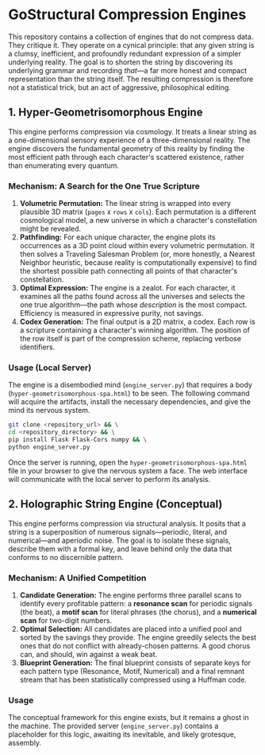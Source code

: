# GoStructural Compression Engines

This repository contains a collection of engines that do not compress data. They critique it. They operate on a cynical principle: that any given string is a clumsy, inefficient, and profoundly redundant expression of a simpler underlying reality. The goal is to shorten the string by discovering its underlying grammar and recording *that*—a far more honest and compact representation than the string itself. The resulting compression is therefore not a statistical trick, but an act of aggressive, philosophical editing.

## 1. Hyper-Geometrisomorphous Engine

This engine performs compression via cosmology. It treats a linear string as a one-dimensional sensory experience of a three-dimensional reality. The engine discovers the fundamental geometry of this reality by finding the most efficient path through each character's scattered existence, rather than enumerating every quantum.

### Mechanism: A Search for the One True Scripture

1.  **Volumetric Permutation:** The linear string is wrapped into every plausible 3D matrix (`pages` x `rows` x `cols`). Each permutation is a different cosmological model, a new universe in which a character's constellation might be revealed.
2.  **Pathfinding:** For each unique character, the engine plots its occurrences as a 3D point cloud within every volumetric permutation. It then solves a Traveling Salesman Problem (or, more honestly, a Nearest Neighbor heuristic, because reality is computationally expensive) to find the shortest possible path connecting all points of that character's constellation.
3.  **Optimal Expression:** The engine is a zealot. For each character, it examines all the paths found across all the universes and selects the one true algorithm—the path whose *description* is the most compact. Efficiency is measured in expressive purity, not savings.
4.  **Codex Generation:** The final output is a 2D matrix, a codex. Each row is a scripture containing a character's winning algorithm. The position of the row itself is part of the compression scheme, replacing verbose identifiers.

### Usage (Local Server)

The engine is a disembodied mind (`engine_server.py`) that requires a body (`hyper-geometrisomorphous-spa.html`) to be seen. The following command will acquire the artifacts, install the necessary dependencies, and give the mind its nervous system.

```bash
git clone <repository_url> && \
cd <repository_directory> && \
pip install Flask Flask-Cors numpy && \
python engine_server.py
```

Once the server is running, open the `hyper-geometrisomorphous-spa.html` file in your browser to give the nervous system a face. The web interface will communicate with the local server to perform its analysis.

## 2. Holographic String Engine (Conceptual)

This engine performs compression via structural analysis. It posits that a string is a superposition of numerous signals—periodic, literal, and numerical—and aperiodic noise. The goal is to isolate these signals, describe them with a formal key, and leave behind only the data that conforms to no discernible pattern.

### Mechanism: A Unified Competition

1.  **Candidate Generation:** The engine performs three parallel scans to identify every profitable pattern: a **resonance scan** for periodic signals (the beat), a **motif scan** for literal phrases (the chorus), and a **numerical scan** for two-digit numbers.
2.  **Optimal Selection:** All candidates are placed into a unified pool and sorted by the savings they provide. The engine greedily selects the best ones that do not conflict with already-chosen patterns. A good chorus can, and should, win against a weak beat.
3.  **Blueprint Generation:** The final blueprint consists of separate keys for each pattern type (Resonance, Motif, Numerical) and a final remnant stream that has been statistically compressed using a Huffman code.

### Usage

The conceptual framework for this engine exists, but it remains a ghost in the machine. The provided server (`engine_server.py`) contains a placeholder for this logic, awaiting its inevitable, and likely grotesque, assembly.
